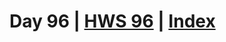# Day 96 | [HWS 96](https://www.hackingwithswift.com/100/swiftui/96) | [Index](https://github.com/JulesMoorhouse/100DaysOfSwiftUI/blob/main/README.md)
